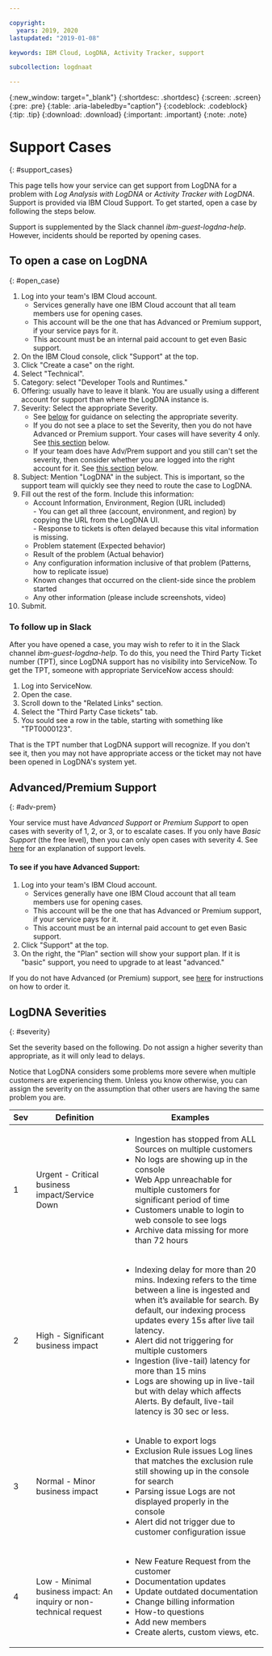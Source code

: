 ```yaml
---

copyright:
  years: 2019, 2020
lastupdated: "2019-01-08"

keywords: IBM Cloud, LogDNA, Activity Tracker, support

subcollection: logdnaat

---
```


{:new_window: target="_blank"}
{:shortdesc: .shortdesc}
{:screen: .screen}
{:pre: .pre}
{:table: .aria-labeledby="caption"}
{:codeblock: .codeblock}
{:tip: .tip}
{:download: .download}
{:important: .important}
{:note: .note}

# Support Cases
{: #support_cases}

This page tells how your service can get support from LogDNA for a problem with *Log Analysis with LogDNA* or *Activity Tracker with LogDNA*. Support is provided via IBM Cloud Support. To get started, open a case by following the steps below. 

Support is supplemented by the Slack channel *ibm-guest-logdna-help*. However, incidents should be reported by opening cases.

## To open a case on LogDNA
{: #open_case}

1. Log into your team's IBM Cloud account.
	- Services generally have one IBM Cloud account that all team members use for opening cases.
	- This account will be the one that has Advanced or Premium support, if your service pays for it.
	- This account must be an internal paid account to get even Basic support.
1. On the IBM Cloud console, click "Support" at the top.
1. Click "Create a case" on the right.
1. Select "Technical".
1. Category: select "Developer Tools and Runtimes."
1. Offering: usually have to leave it blank. You are usually using a different account for support than where the LogDNA instance is.
1. Severity: Select the appropriate Severity.
    - See [below](/docs/services/Activity-Tracker-with-LogDNA?topic=logdnaat-support_cases#severity) for guidance on selecting the appropriate severity.
    - If you do not see a place to set the Severity, then you do not have Advanced or Premium support. Your cases will have severity 4 only. See [this section](/docs/services/Activity-Tracker-with-LogDNA?topic=logdnaat-support_cases#adv-prem) below.
    - If your team does have Adv/Prem support and you still can't set the severity, then consider whether you are logged into the right account for it. See [this section](/docs/services/Activity-Tracker-with-LogDNA?topic=logdnaat-support_cases#adv-prem) below.
1. Subject: Mention "LogDNA" in the subject. This is important, so the support team will quickly see they need to route the case to LogDNA.
1. Fill out the rest of the form. Include this information:
    - Account Information, Environment, Region (URL included)<br>- You can get all three (account, environment, and region) by copying the URL from the LogDNA UI.<br>- Response to tickets is often delayed because this vital information is missing.
    - Problem statement (Expected behavior)
    - Result of the problem (Actual behavior)
    - Any configuration information inclusive of that problem (Patterns, how to replicate issue)
    - Known changes that occurred on the client-side since the problem started
    - Any other information (please include screenshots, video)
1. Submit.

### To follow up in Slack

After you have opened a case, you may wish to refer to it in the Slack channel *ibm-guest-logdna-help*.
To do this, you need the Third Party Ticket number (TPT), since LogDNA support has no visibility into ServiceNow.
To get the TPT, someone with appropriate ServiceNow access should:

1. Log into ServiceNow.
2. Open the case.
3. Scroll down to the "Related Links" section.
4. Select the "Third Party Case tickets" tab.
5. You sould see a row in the table, starting with something like "TPT0000123". 

That is the TPT number that LogDNA support will recognize. If you don't see it, then you may not have appropriate access or the ticket may not have been opened in LogDNA's system yet.

## Advanced/Premium Support
{: #adv-prem}

Your service must have *Advanced Support* or *Premium Support* to open cases with severity of 1, 2, or 3, or to escalate cases. If you only have *Basic Support* (the free level), then you can only open cases with severity 4. See [here](https://cloud.ibm.com/docs/get-support?topic=get-support-support-plans) for an explanation of support levels. 

#### To see if you have Advanced Support:

1. Log into your team's IBM Cloud account.
	- Services generally have one IBM Cloud account that all team members use for opening cases.
	- This account will be the one that has Advanced or Premium support, if your service pays for it.
	- This account must be an internal paid account to get even Basic support.
2. Click "Support" at the top.
3. On the right, the "Plan" section will show your support plan. If it is "basic" support, you need to upgrade to at least "advanced."


If you do not have Advanced (or Premium) support, see [here](https://ibm.ent.box.com/v/cldsup-internal) for instructions on how to order it.

## LogDNA Severities
{: #severity}

Set the severity based on the following. Do not assign a higher severity than appropriate, as it will only lead to delays.

Notice that LogDNA considers some problems more severe when multiple customers are experiencing them. Unless you know otherwise, you can assign the severity on the assumption that other users are having the same problem you are.

| Sev | Definition | Examples |
| --- | --- | --- |
| 1 | Urgent - Critical business impact/Service Down | <ul><li>Ingestion has stopped from ALL Sources on multiple customers<li>No logs are showing up in the console<li>Web App unreachable for multiple customers for significant period of time<li>Customers unable to login to web console to see logs <li>Archive data missing for more than 72 hours</ul> |
| 2 | High - Significant business impact | <ul><li>Indexing delay for more than 20 mins. Indexing refers to the time between a line is ingested and when itʼs available for search. By default, our indexing process updates every 15s after live tail latency. <li>Alert did not triggering for multiple customers <li>Ingestion (live-tail) latency for more than 15 mins <li>Logs are showing up in live-tail but with delay which affects Alerts. By default, live-tail latency is 30 sec or less.</ul>
| 3 | Normal - Minor business impact | <ul><li>Unable to export logs <li>Exclusion Rule issues Log lines that matches the exclusion rule still showing up in the console for search <li>Parsing issue Logs are not displayed properly in the console <li>Alert did not trigger due to customer configuration issue</ul> |
| 4 | Low - Minimal business impact: An inquiry or non-technical request | <ul><li>New Feature Request from the customer <li>Documentation updates <li>Update outdated documentation <li>Change billing information <li>How-to questions <li>Add new members <li>Create alerts, custom views, etc.</ul> |

